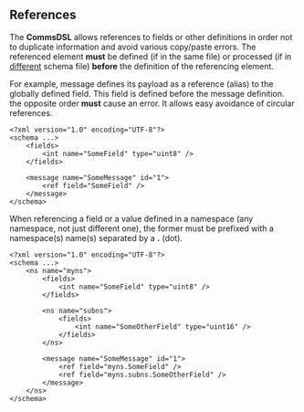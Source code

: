 ## References
The **CommsDSL** allows references to fields or other definitions in order not
to duplicate information and avoid various copy/paste errors. The referenced
element **must** be defined (if in the same file) or processed (if in 
[different](multiple_files.md) schema file) **before** the definition of the 
referencing element.

For example, message defines its payload as a reference (alias) to the 
globally defined field. This field is defined before the message definition. 
the opposite order **must** cause an error. It allows easy avoidance of 
circular references.
```
<?xml version="1.0" encoding="UTF-8"?>
<schema ...>
    <fields>
        <int name="SomeField" type="uint8" />
    </fields>
    
    <message name="SomeMessage" id="1">
        <ref field="SomeField" />
    </message>
</schema>
```
When referencing a field or a value defined in a namespace (any namespace, not just
different one), the former must be prefixed with a namespace(s) name(s) 
separated by a **.** (dot).
```
<?xml version="1.0" encoding="UTF-8"?>
<schema ...>
    <ns name="myns">
        <fields>
            <int name="SomeField" type="uint8" />
        </fields>
        
        <ns name="subns">
            <fields>
                <int name="SomeOtherField" type="uint16" />
            </fields>
        </ns>
        
        <message name="SomeMessage" id="1">
            <ref field="myns.SomeField" />
            <ref field="myns.subns.SomeOtherField" />
        </message>
    </ns>
</schema>
```
